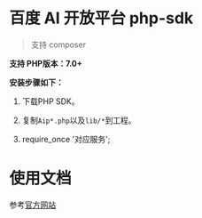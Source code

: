 # 百度 AI 开放平台 php-sdk
> 支持 composer

**支持 PHP版本：7.0+**

**安装步骤如下：**

1. 下载PHP SDK。

2. 复制```Aip*.php```以及```lib/*```到工程。

3. require_once '对应服务';


# 使用文档

参考[官方网站](http://ai.baidu.com/docs#/Begin/top)
